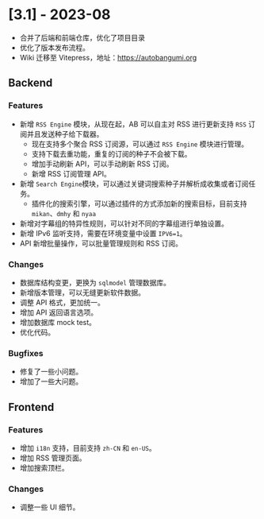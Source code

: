 # [3.1] - 2023-08

- 合并了后端和前端仓库，优化了项目目录
- 优化了版本发布流程。
- Wiki 迁移至 Vitepress，地址：https://autobangumi.org

## Backend

### Features

- 新增 `RSS Engine` 模块，从现在起，AB 可以自主对 RSS 进行更新支持 `RSS` 订阅并且发送种子给下载器。
  - 现在支持多个聚合 RSS 订阅源，可以通过 `RSS Engine` 模块进行管理。
  - 支持下载去重功能，重复的订阅的种子不会被下载。
  - 增加手动刷新 API，可以手动刷新 RSS 订阅。
  - 新增 RSS 订阅管理 API。
- 新增 `Search Engine`模块，可以通过关键词搜索种子并解析成收集或者订阅任务。
  - 插件化的搜索引擎，可以通过插件的方式添加新的搜索目标，目前支持 `mikan`、`dmhy` 和 `nyaa`
- 新增对字幕组的特异性规则，可以针对不同的字幕组进行单独设置。
- 新增 IPv6 监听支持，需要在环境变量中设置 `IPV6=1`。
- API 新增批量操作，可以批量管理规则和 RSS 订阅。

### Changes

- 数据库结构变更，更换为 `sqlmodel` 管理数据库。
- 新增版本管理，可以无缝更新软件数据。
- 调整 API 格式，更加统一。
- 增加 API 返回语言选项。
- 增加数据库 mock test。
- 优化代码。

### Bugfixes

- 修复了一些小问题。
- 增加了一些大问题。

## Frontend

### Features

- 增加 `i18n` 支持，目前支持 `zh-CN` 和 `en-US`。
- 增加 RSS 管理页面。
- 增加搜索顶栏。

### Changes

- 调整一些 UI 细节。